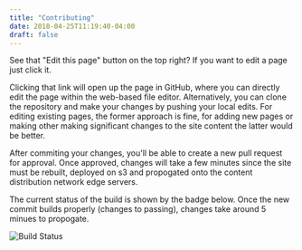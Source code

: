 ```yaml
---
title: "Contributing"
date: 2018-04-25T11:19:40-04:00
draft: false
---
```



See that "Edit this page" button on the top right? If you want to edit a page just click it.

Clicking that link will open up the page in GitHub, where you can directly edit the page within the web-based file editor. Alternatively, you can clone the repository and make your changes by pushing your local edits. For editing existing pages, the former approach is fine, for adding new pages or making other making significant changes to the site content the latter would be better.

After commiting your changes, you'll be able to create a new pull request for approval. Once approved, changes will take a few minutes since the site must be rebuilt, deployed on s3 and propogated onto the content distribution network edge servers.

The current status of the build is shown by the badge below. Once the new commit builds properly (changes to passing), changes take around 5 minues to propogate. 

![Build Status](https://codebuild.us-east-1.amazonaws.com/badges?uuid=eyJlbmNyeXB0ZWREYXRhIjoiSkdBdUpmekdMZlFqb1AwbXRTR2dzUXprdmptWUdoTXBFSHBjQTdRWVhOaTN6YlNRNmRDVDZ5Smkxd0JJNWswd2JsQk9TMkRLdExPTWpBN09ucXZnZXFRPSIsIml2UGFyYW1ldGVyU3BlYyI6ImhDbjdkWGY5TWtTU1pPOVEiLCJtYXRlcmlhbFNldFNlcmlhbCI6MX0%3D&branch=master)
